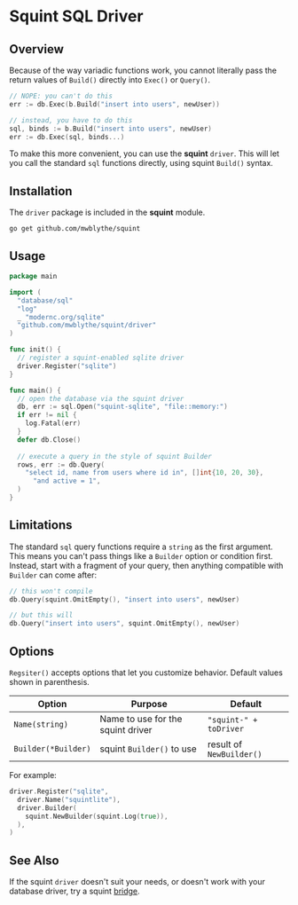 # Squint SQL Driver

## Overview

Because of the way variadic functions work, you cannot literally pass the return values of `Build()` directly into `Exec()` or `Query()`.

```go
// NOPE: you can't do this
err := db.Exec(b.Build("insert into users", newUser))

// instead, you have to do this
sql, binds := b.Build("insert into users", newUser)
err := db.Exec(sql, binds...)
```

To make this more convenient, you can use the **squint** `driver`. This will let you call the standard `sql` functions directly, using squint `Build()` syntax.

## Installation

The `driver` package is included in the **squint** module.

```
go get github.com/mwblythe/squint
```

## Usage

```go
package main

import (
  "database/sql"
  "log"
  _ "modernc.org/sqlite"
  "github.com/mwblythe/squint/driver"
)

func init() {
  // register a squint-enabled sqlite driver
  driver.Register("sqlite")
}

func main() {
  // open the database via the squint driver
  db, err := sql.Open("squint-sqlite", "file::memory:")
  if err != nil {
    log.Fatal(err)
  }
  defer db.Close()
  
  // execute a query in the style of squint Builder
  rows, err := db.Query(
    "select id, name from users where id in", []int{10, 20, 30},
 	  "and active = 1",
  )
}
```

## Limitations

The standard `sql` query functions require a `string` as the first argument. This means you can't pass things like a `Builder` option or condition first. Instead, start with a fragment of your query, then anything compatible with `Builder` can come after:

```go
// this won't compile
db.Query(squint.OmitEmpty(), "insert into users", newUser)

// but this will
db.Query("insert into users", squint.OmitEmpty(), newUser)
```

## Options

`Regsiter()` accepts options that let you customize behavior. Default values shown in parenthesis.

| Option              | Purpose                           | Default                  |
| ------------------- | --------------------------------- | ------------------------ |
| `Name(string)`      | Name to use for the squint driver | `"squint-" + toDriver`   |
| `Builder(*Builder)` | squint `Builder()` to use         | result of `NewBuilder()` |

For example:

```go
driver.Register("sqlite",
  driver.Name("squintlite"),
  driver.Builder(
    squint.NewBuilder(squint.Log(true)),
  ),
)
```

## See Also

If the squint `driver` doesn't suit your needs, or doesn't work with your database driver, try a squint [bridge](../bridge).
